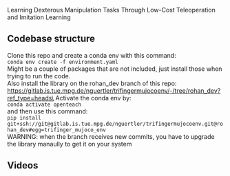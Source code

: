 Learning Dexterous Manipulation Tasks Through Low-Cost Teleoperation and Imitation Learning
## Codebase structure
Clone this repo and create a conda env with this command:\
```conda env create -f environment.yaml```\
Might be a couple of packages that are not included, just install those when trying to run the code.\
Also install the library on the rohan_dev branch of this repo: https://gitlab.is.tue.mpg.de/nguertler/trifingermujocoenv/-/tree/rohan_dev?ref_type=heads\
Activate the conda env by:\
```conda activate openteach```\
and then use this command:\
```pip install git+ssh://git@gitlab.is.tue.mpg.de/nguertler/trifingermujocoenv.git@rohan_dev#egg=trifinger_mujoco_env```\
WARNING: when the branch receives new commits, you have to upgrade the library manaully to get it on your system

## Videos
